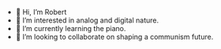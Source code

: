 - 👋 Hi, I’m Robert
- 👀 I’m interested in analog and digital nature.
- 🌱 I’m currently learning the piano.
- 💞️ I’m looking to collaborate on shaping a communism future.

<!---
weird-trust/weird-trust is a ✨ special ✨ repository because its `README.md` (this file) appears on your GitHub profile.
You can click the Preview link to take a look at your changes.
--->
